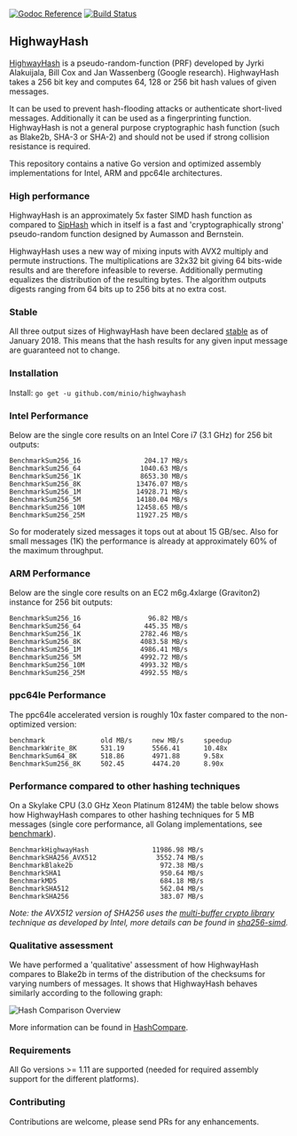 [![Godoc Reference](https://godoc.org/github.com/minio/highwayhash?status.svg)](https://godoc.org/github.com/minio/highwayhash)
[![Build Status](https://travis-ci.org/minio/highwayhash.svg?branch=master)](https://travis-ci.org/minio/highwayhash)

## HighwayHash

[HighwayHash](https://github.com/google/highwayhash) is a pseudo-random-function (PRF) developed by Jyrki Alakuijala, Bill Cox and Jan Wassenberg (Google research). HighwayHash takes a 256 bit key and computes 64, 128 or 256 bit hash values of given messages.

It can be used to prevent hash-flooding attacks or authenticate short-lived messages. Additionally it can be used as a fingerprinting function. HighwayHash is not a general purpose cryptographic hash function (such as Blake2b, SHA-3 or SHA-2) and should not be used if strong collision resistance is required. 

This repository contains a native Go version and optimized assembly implementations for Intel, ARM and ppc64le architectures.

### High performance

HighwayHash is an approximately 5x faster SIMD hash function as compared to [SipHash](https://www.131002.net/siphash/siphash.pdf) which in itself is a fast and 'cryptographically strong' pseudo-random function designed by Aumasson and Bernstein.

HighwayHash uses a new way of mixing inputs with AVX2 multiply and permute instructions. The multiplications are 32x32 bit giving 64 bits-wide results and are therefore infeasible to reverse. Additionally permuting equalizes the distribution of the resulting bytes. The algorithm outputs digests ranging from 64 bits up to 256 bits at no extra cost.

### Stable

All three output sizes of HighwayHash have been declared [stable](https://github.com/google/highwayhash/#versioning-and-stability) as of January 2018. This means that the hash results for any given input message are guaranteed not to change.

### Installation

Install: `go get -u github.com/minio/highwayhash`

### Intel Performance

Below are the single core results on an Intel Core i7 (3.1 GHz) for 256 bit outputs:

```
BenchmarkSum256_16      		  204.17 MB/s
BenchmarkSum256_64      		 1040.63 MB/s
BenchmarkSum256_1K      		 8653.30 MB/s
BenchmarkSum256_8K      		13476.07 MB/s
BenchmarkSum256_1M      		14928.71 MB/s
BenchmarkSum256_5M      		14180.04 MB/s
BenchmarkSum256_10M     		12458.65 MB/s
BenchmarkSum256_25M     		11927.25 MB/s
```

So for moderately sized messages it tops out at about 15 GB/sec. Also for small messages (1K) the performance is already at approximately 60% of the maximum throughput. 

### ARM Performance

Below are the single core results on an EC2 m6g.4xlarge (Graviton2) instance for 256 bit outputs:

```
BenchmarkSum256_16                 96.82 MB/s
BenchmarkSum256_64                445.35 MB/s
BenchmarkSum256_1K               2782.46 MB/s
BenchmarkSum256_8K               4083.58 MB/s
BenchmarkSum256_1M               4986.41 MB/s
BenchmarkSum256_5M               4992.72 MB/s
BenchmarkSum256_10M              4993.32 MB/s
BenchmarkSum256_25M              4992.55 MB/s
```

### ppc64le Performance

The ppc64le accelerated version is roughly 10x faster compared to the non-optimized version:

```
benchmark              old MB/s     new MB/s     speedup
BenchmarkWrite_8K      531.19       5566.41      10.48x
BenchmarkSum64_8K      518.86       4971.88      9.58x
BenchmarkSum256_8K     502.45       4474.20      8.90x
```

### Performance compared to other hashing techniques

On a Skylake CPU (3.0 GHz Xeon Platinum 8124M) the table below shows how HighwayHash compares to other hashing techniques for 5 MB messages (single core performance, all Golang implementations, see [benchmark](https://github.com/fwessels/HashCompare/blob/master/benchmarks_test.go)).

```
BenchmarkHighwayHash      	    	11986.98 MB/s
BenchmarkSHA256_AVX512    	    	 3552.74 MB/s
BenchmarkBlake2b          	    	  972.38 MB/s
BenchmarkSHA1             	    	  950.64 MB/s
BenchmarkMD5              	    	  684.18 MB/s
BenchmarkSHA512           	    	  562.04 MB/s
BenchmarkSHA256           	    	  383.07 MB/s
```

*Note: the AVX512 version of SHA256 uses the [multi-buffer crypto library](https://github.com/intel/intel-ipsec-mb) technique as developed by Intel, more details can be found in [sha256-simd](https://github.com/minio/sha256-simd/).*

### Qualitative assessment

We have performed a 'qualitative' assessment of how HighwayHash compares to Blake2b in terms of the distribution of the checksums for varying numbers of messages. It shows that HighwayHash behaves similarly according to the following graph:

![Hash Comparison Overview](https://s3.amazonaws.com/s3git-assets/hash-comparison-final.png)

More information can be found in [HashCompare](https://github.com/fwessels/HashCompare).

### Requirements

All Go versions >= 1.11 are supported (needed for required assembly support for the different platforms).

### Contributing

Contributions are welcome, please send PRs for any enhancements.